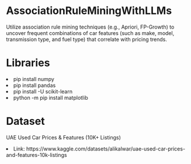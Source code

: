 # AssociationRuleMiningWithLLMs

Utilize association rule mining techniques (e.g., Apriori, FP-Growth) to uncover frequent combinations of car features (such as make, model, transmission type, and fuel type) that correlate with pricing trends. 

# Libraries

<li>pip install numpy</li>
<li>pip install pandas</li>
<li>pip install -U scikit-learn</li>
<li>python -m pip install matplotlib</li>

# Dataset

UAE Used Car Prices & Features (10K+ Listings)
<li>Link: https://www.kaggle.com/datasets/alikalwar/uae-used-car-prices-and-features-10k-listings</li>

